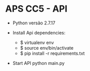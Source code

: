 # APS CC5 - API

- Python versão 2.7.17

- Install Api dependencies:
    - $ virtualenv env
    - $ source env/bin/activate
    - $ pip install -r requirements.txt

- Start API
    python main.py

